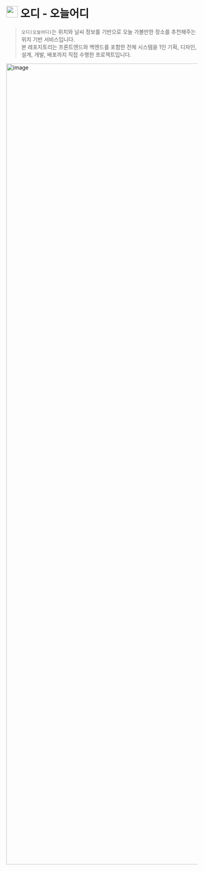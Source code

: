 # <img src="https://github.com/user-attachments/assets/3dab4b0c-3498-4ebe-bc56-1a17207d16d9" width="30px" height="30px"> 오디 - 오늘어디
> `오디(오늘어디)`는 위치와 날씨 정보를 기반으로 오늘 가볼만한 장소를 추천해주는 위치 기반 서비스입니다. <br>
> 본 레포지토리는 프론트엔드와 백엔드를 포함한 전체 시스템을 1인 기획, 디자인, 설계, 개발, 배포까지 직접 수행한 프로젝트입니다.



<img width="8192" height="2104" alt="image" src="https://github.com/user-attachments/assets/c6880575-adeb-438d-b13c-b2f07af18eea" />
